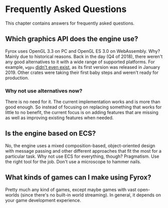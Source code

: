 # Frequently Asked Questions

This chapter contains answers for frequently asked questions.

## Which graphics API does the engine use?

Fyrox uses OpenGL 3.3 on PC and OpenGL ES 3.0 on WebAssembly. Why? Mainly due to historical reasons. Back in the day (Q4 of 2018), there weren't any good alternatives to it with a wide range of supported platforms. For example, `wgpu` [didn't even exist](https://crates.io/crates/wgpu/0.1.0), as its first version was released in January 2019. Other crates were taking their first baby steps and weren't ready for production.

### Why not use alternatives now?

There is no need for it. The current implementation works and is more than good enough. So instead of focusing on replacing something that works for little to no benefit, the current focus is on adding features that are missing as well as improving existing features when needed.

## Is the engine based on ECS?

No, the engine uses a mixed composition-based, object-oriented design with message passing and other different approaches that fit the most for a particular task. Why not use ECS for everything, though? Pragmatism. Use the right tool for the job. Don't use a microscope to hammer nails.

## What kinds of games can I make using Fyrox?

Pretty much any kind of games, except maybe games with vast open-worlds (since there's no built-in world streaming).
In general, it depends on your game development experience.
